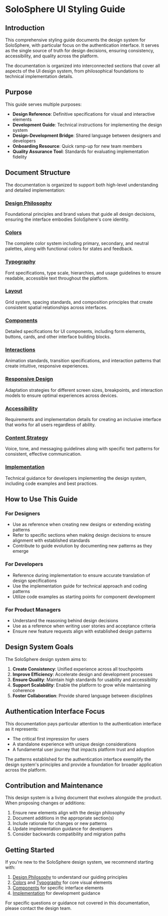 # SoloSphere UI Styling Guide

## Introduction

This comprehensive styling guide documents the design system for SoloSphere, with particular focus on the authentication interface. It serves as the single source of truth for design decisions, ensuring consistency, accessibility, and quality across the platform.

The documentation is organized into interconnected sections that cover all aspects of the UI design system, from philosophical foundations to technical implementation details.

## Purpose

This guide serves multiple purposes:

- **Design Reference**: Definitive specifications for visual and interactive elements
- **Development Guide**: Technical instructions for implementing the design system
- **Design-Development Bridge**: Shared language between designers and developers
- **Onboarding Resource**: Quick ramp-up for new team members
- **Quality Assurance Tool**: Standards for evaluating implementation fidelity

## Document Structure

The documentation is organized to support both high-level understanding and detailed implementation:

### [Design Philosophy](./design-philosophy.md)
Foundational principles and brand values that guide all design decisions, ensuring the interface embodies SoloSphere's core identity.

### [Colors](./colors.md)
The complete color system including primary, secondary, and neutral palettes, along with functional colors for states and feedback.

### [Typography](./typography.md)
Font specifications, type scale, hierarchies, and usage guidelines to ensure readable, accessible text throughout the platform.

### [Layout](./layout.md)
Grid system, spacing standards, and composition principles that create consistent spatial relationships across interfaces.

### [Components](./components.md)
Detailed specifications for UI components, including form elements, buttons, cards, and other interface building blocks.

### [Interactions](./interactions.md)
Animation standards, transition specifications, and interaction patterns that create intuitive, responsive experiences.

### [Responsive Design](./responsive.md)
Adaptation strategies for different screen sizes, breakpoints, and interaction models to ensure optimal experiences across devices.

### [Accessibility](./accessibility.md)
Requirements and implementation details for creating an inclusive interface that works for all users regardless of ability.

### [Content Strategy](./content.md)
Voice, tone, and messaging guidelines along with specific text patterns for consistent, effective communication.

### [Implementation](./implementation.md)
Technical guidance for developers implementing the design system, including code examples and best practices.

## How to Use This Guide

### For Designers
- Use as reference when creating new designs or extending existing patterns
- Refer to specific sections when making design decisions to ensure alignment with established standards
- Contribute to guide evolution by documenting new patterns as they emerge

### For Developers
- Reference during implementation to ensure accurate translation of design specifications
- Use the implementation guide for technical approach and coding patterns
- Utilize code examples as starting points for component development

### For Product Managers
- Understand the reasoning behind design decisions
- Use as a reference when writing user stories and acceptance criteria
- Ensure new feature requests align with established design patterns

## Design System Goals

The SoloSphere design system aims to:

1. **Create Consistency**: Unified experience across all touchpoints
2. **Improve Efficiency**: Accelerate design and development processes
3. **Ensure Quality**: Maintain high standards for usability and accessibility
4. **Support Scalability**: Enable the platform to grow while maintaining coherence
5. **Foster Collaboration**: Provide shared language between disciplines

## Authentication Interface Focus

This documentation pays particular attention to the authentication interface as it represents:

- The critical first impression for users
- A standalone experience with unique design considerations
- A fundamental user journey that impacts platform trust and adoption

The patterns established for the authentication interface exemplify the design system's principles and provide a foundation for broader application across the platform.

## Contribution and Maintenance

This design system is a living document that evolves alongside the product. When proposing changes or additions:

1. Ensure new elements align with the design philosophy
2. Document additions in the appropriate section(s)
3. Include rationale for changes or new patterns
4. Update implementation guidance for developers
5. Consider backwards compatibility and migration paths

## Getting Started

If you're new to the SoloSphere design system, we recommend starting with:

1. [Design Philosophy](./design-philosophy.md) to understand our guiding principles
2. [Colors](./colors.md) and [Typography](./typography.md) for core visual elements
3. [Components](./components.md) for specific interface elements
4. [Implementation](./implementation.md) for development guidance

For specific questions or guidance not covered in this documentation, please contact the design team.